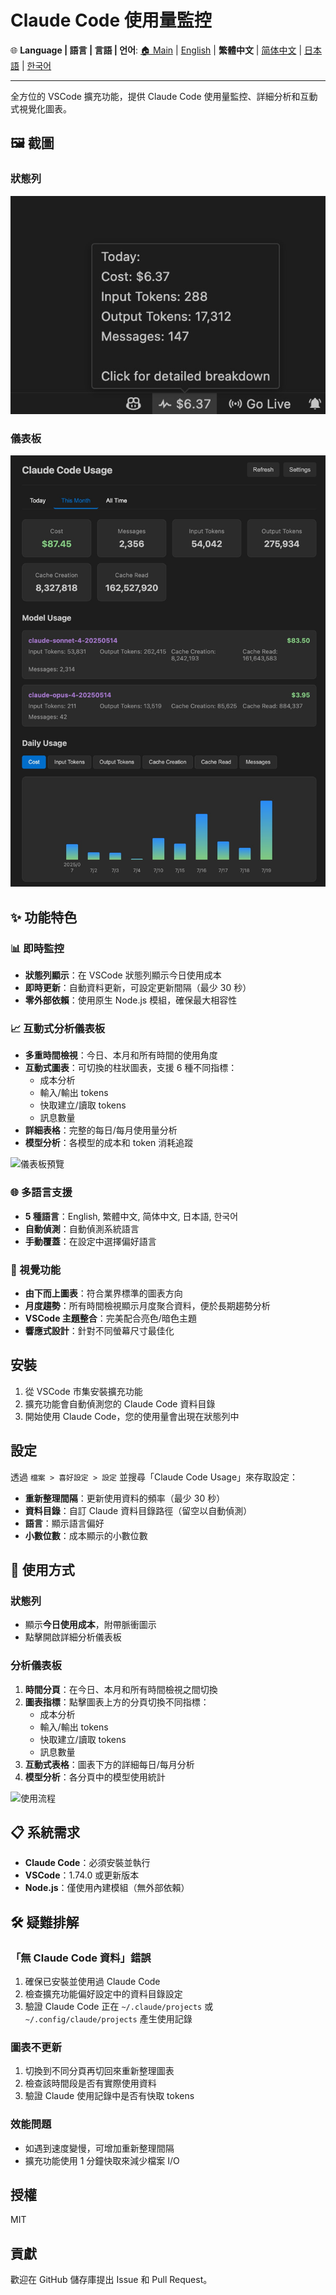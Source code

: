 # Claude Code 使用量監控

🌐 **Language | 語言 | 言語 | 언어**: [🏠 Main](README.md) | [English](README-en.md) | **繁體中文** | [简体中文](README-zh-CN.md) | [日本語](README-ja.md) | [한국어](README-ko.md)

---

全方位的 VSCode 擴充功能，提供 Claude Code 使用量監控、詳細分析和互動式視覺化圖表。

## 🖼️ 截圖

### 狀態列

![狀態列預覽](images/status-bar-preview.jpg)

### 儀表板

![儀表板預覽](images/dashboard-preview.jpg)

## ✨ 功能特色

### 📊 即時監控
- **狀態列顯示**：在 VSCode 狀態列顯示今日使用成本
- **即時更新**：自動資料更新，可設定更新間隔（最少 30 秒）
- **零外部依賴**：使用原生 Node.js 模組，確保最大相容性

### 📈 互動式分析儀表板
- **多重時間檢視**：今日、本月和所有時間的使用角度
- **互動式圖表**：可切換的柱狀圖表，支援 6 種不同指標：
  - 成本分析
  - 輸入/輸出 tokens
  - 快取建立/讀取 tokens
  - 訊息數量
- **詳細表格**：完整的每日/每月使用量分析
- **模型分析**：各模型的成本和 token 消耗追蹤

![儀表板預覽](images/dashboard-preview.png)

### 🌐 多語言支援
- **5 種語言**：English, 繁體中文, 简体中文, 日本語, 한국어
- **自動偵測**：自動偵測系統語言
- **手動覆蓋**：在設定中選擇偏好語言

### 🎨 視覺功能
- **由下而上圖表**：符合業界標準的圖表方向
- **月度趨勢**：所有時間檢視顯示月度聚合資料，便於長期趨勢分析
- **VSCode 主題整合**：完美配合亮色/暗色主題
- **響應式設計**：針對不同螢幕尺寸最佳化

## 安裝

1. 從 VSCode 市集安裝擴充功能
2. 擴充功能會自動偵測您的 Claude Code 資料目錄
3. 開始使用 Claude Code，您的使用量會出現在狀態列中

## 設定

透過 `檔案 > 喜好設定 > 設定` 並搜尋「Claude Code Usage」來存取設定：

- **重新整理間隔**：更新使用資料的頻率（最少 30 秒）
- **資料目錄**：自訂 Claude 資料目錄路徑（留空以自動偵測）
- **語言**：顯示語言偏好
- **小數位數**：成本顯示的小數位數

## 🚀 使用方式

### 狀態列
- 顯示**今日使用成本**，附帶脈衝圖示
- 點擊開啟詳細分析儀表板

### 分析儀表板
1. **時間分頁**：在今日、本月和所有時間檢視之間切換
2. **圖表指標**：點擊圖表上方的分頁切換不同指標：
   - 成本分析
   - 輸入/輸出 tokens  
   - 快取建立/讀取 tokens
   - 訊息數量
3. **互動式表格**：圖表下方的詳細每日/每月分析
4. **模型分析**：各分頁中的模型使用統計

![使用流程](images/usage-flow.png)

## 📋 系統需求

- **Claude Code**：必須安裝並執行
- **VSCode**：1.74.0 或更新版本
- **Node.js**：僅使用內建模組（無外部依賴）

## 🛠️ 疑難排解

### 「無 Claude Code 資料」錯誤
1. 確保已安裝並使用過 Claude Code
2. 檢查擴充功能偏好設定中的資料目錄設定  
3. 驗證 Claude Code 正在 `~/.claude/projects` 或 `~/.config/claude/projects` 產生使用記錄

### 圖表不更新
1. 切換到不同分頁再切回來重新整理圖表
2. 檢查該時間段是否有實際使用資料
3. 驗證 Claude 使用記錄中是否有快取 tokens

### 效能問題
- 如遇到速度變慢，可增加重新整理間隔
- 擴充功能使用 1 分鐘快取來減少檔案 I/O

## 授權

MIT

## 貢獻

歡迎在 GitHub 儲存庫提出 Issue 和 Pull Request。